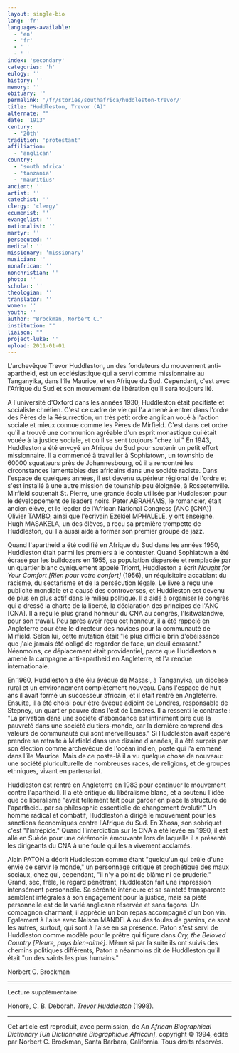 ```yaml
---
layout: single-bio
lang: 'fr'
languages-available:
  - 'en'
  - 'fr'
  - ' '
  - ' '
index: 'secondary'
categories: 'h'
eulogy: ''
history: ''
memory: ''
obituary: ''
permalink: '/fr/stories/southafrica/huddleston-trevor/'
title: "Huddleston, Trevor (A)"
alternate: ""
date: '1913'
century:
  - '20th'
tradition: 'protestant'
affiliation:
  - 'anglican'
country:
  - 'south africa'
  - 'tanzania'
  - 'mauritius'
ancient: ''
artist: ''
catechist: ''
clergy: 'clergy'
ecumenist: ''
evangelist: ''
nationalist: ''
martyr: ''
persecuted: ''
medical: ''
missionary: 'missionary'
musician: ''
nonafrican: ''
nonchristian: ''
photo: ''
scholar: ''
theologian: ''
translator: ''
women: ''
youth: ''
author: "Brockman, Norbert C."
institution: ""
liaison: ""
project-luke: ''
upload: 2011-01-01
---
```




L'archevêque Trevor Huddleston, un des fondateurs du mouvement anti-apartheid, est un ecclésiastique qui a servi comme missionnaire au Tanganyika, dans l'île Maurice, et en Afrique du Sud. Cependant, c'est avec l'Afrique du Sud et son mouvement de libération qu'il sera toujours lié.

A l'université d'Oxford dans les années 1930, Huddleston était pacifiste et socialiste chrétien. C'est ce cadre de vie qui l'a amené à entrer dans l'ordre des Pères de la Résurrection, un très petit ordre anglican voué à l'action sociale et mieux connue comme les Pères de Mirfield. C'est dans cet ordre qu'il a trouvé une communion agréable d'un esprit monastique qui était vouée à la justice sociale, et o&ugrave; il se sent toujours "chez lui." En 1943, Huddleston a été envoyé en Afrique du Sud pour soutenir un petit effort missionnaire. Il a commencé à travailler à Sophiatown, un township de 60000 squatteurs près de Johannesbourg, où il a rencontré les circonstances lamentables des africains dans une société raciste. Dans l'espace de quelques années, il est devenu supérieur régional de l'ordre et s'est installé à une autre mission de township peu éloignée, à Rossetenville. Mirfield soutenait St. Pierre, une grande école utilisée par Huddleston pour le développement de leaders noirs. Peter ABRAHAMS, le romancier, était ancien élève, et le leader de l'African National Congress (ANC [CNA]) Olivier TAMBO, ainsi que l'écrivain Ezekiel MPHALELE, y ont enseigné. Hugh MASAKELA, un des élèves, a reçu sa première trompette de Huddleston, qui l'a aussi aidé à former son premier groupe de jazz.

Quand l'apartheid a été codifié en Afrique du Sud dans les années 1950, Huddleston était parmi les premiers à le contester. Quand Sophiatown a été écrasé par les bulldozers en 1955, sa population dispersée et remplacée par un quartier blanc cyniquement appelé Triomf, Huddleston a écrit *Naught for Your Comfort [Rien pour votre confort]* (1956), un réquisitoire accablant du racisme, du sectarisme et de la persécution légale. Le livre a reçu une publicité mondiale et a causé des controverses, et Huddleston est devenu de plus en plus actif dans le milieu politique. Il a aidé à organiser le congrès qui a dressé la charte de la liberté, la déclaration des principes de l'ANC [CNA]. Il a reçu le plus grand honneur du CNA au congrès, l'Isitwalandwe, pour son travail. Peu après avoir reçu cet honneur, il a été rappelé en Angleterre pour être le directeur des novices pour la communauté de Mirfield. Selon lui, cette mutation était "le plus difficile brin d'obéissance que j'aie jamais été obligé de regarder de face, un deuil écrasant." Néanmoins, ce déplacement était providentiel, parce que Huddleston a amené la campagne anti-apartheid en Angleterre, et l'a rendue internationale.

En 1960, Huddleston a été élu évêque de Masasi, à Tanganyika, un diocèse rural et un environnement complètement nouveau. Dans l'espace de huit ans il avait formé un successeur africain, et il était rentré en Angleterre. Ensuite, il a été choisi pour être évêque adjoint de Londres, responsable de Stepney, un quartier pauvre dans l'est de Londres. Il a ressenti le contraste : "La privation dans une société d'abondance est infiniment pire que la pauvreté dans une société du tiers-monde, car la dernière comprend des valeurs de communauté qui sont merveilleuses." Si Huddleston avait espéré prendre sa retraite à Mirfield dans une dizaine d'années, il a été surpris par son élection comme archevêque de l'océan indien, poste qui l'a emmené dans l'île Maurice. Mais de ce poste-là il a vu quelque chose de nouveau: une société pluriculturelle de nombreuses races, de religions, et de groupes ethniques, vivant en partenariat.

Huddleston est rentré en Angleterre en 1983 pour continuer le mouvement contre l'apartheid. Il a été critique du libéralisme blanc, et a soutenu l'idée que ce libéralisme "avait tellement fait pour garder en place la structure de l'apartheid...par sa philosophie essentielle de changement évolutif." Un homme radical et combatif, Huddleston a dirigé le mouvement pour les sanctions économiques contre l'Afrique du Sud. En Xhosa, son sobriquet c'est "l'intrépide." Quand l'interdiction sur le CNA a été levée en 1990, il est allé en Suède pour une cérémonie émouvante lors de laquelle il a présenté les dirigeants du CNA à une foule qui les a vivement acclamés.

Alain PATON a décrit Huddleston comme étant "quelqu'un qui brûle d'une envie de servir le monde," un personnage critique et prophétique des maux sociaux, chez qui, cependant, "il n'y a point de blâme ni de pruderie." Grand, sec, frêle, le regard pénétrant, Huddleston fait une impression intensément personnelle. Sa sérénité intérieure et sa sainteté transparente semblent intégrales à son engagement pour la justice, mais sa piété personnelle est de la varié anglicane réservée et sans façons. Un compagnon charmant, il apprécie un bon repas accompagné d'un bon vin. Egalement à l'aise avec Nelson MANDELA ou des foules de gamins, ce sont les autres, surtout, qui sont à l'aise en sa présence. Paton s'est servi de Huddleston comme modèle pour le prêtre qui figure dans *Cry, the Beloved Country [Pleure, pays bien-aimé]*. Même si par la suite ils ont suivis des chemins politiques différents, Paton a néanmoins dit de Huddleston qu'il était "un des saints les plus humains."

Norbert C. Brockman

---

Lecture supplémentaire:

Honore, C. B. Deborah. *Trevor Huddleston* (1998).

---

Cet article est reproduit, avec permission, de *An African Biographical Dictionary [Un Dictionnaire Biographique Africain]*, copyright © 1994, édité par Norbert C. Brockman, Santa Barbara, California. Tous droits réservés.

